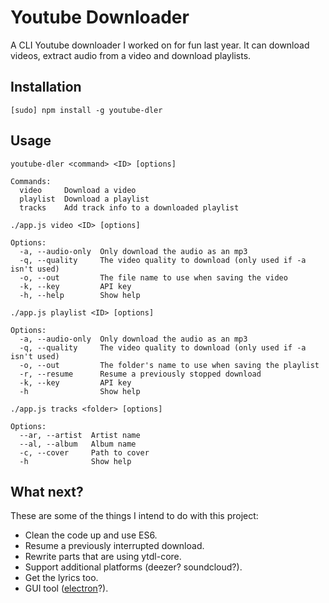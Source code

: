 # Youtube Downloader
A CLI Youtube downloader I worked on for fun last year.
It can download videos, extract audio from a video and download playlists.

## Installation
```
[sudo] npm install -g youtube-dler
```

## Usage
```
youtube-dler <command> <ID> [options]

Commands:
  video     Download a video
  playlist  Download a playlist
  tracks    Add track info to a downloaded playlist
```
```
./app.js video <ID> [options]

Options:
  -a, --audio-only  Only download the audio as an mp3
  -q, --quality     The video quality to download (only used if -a isn't used)
  -o, --out         The file name to use when saving the video
  -k, --key         API key
  -h, --help        Show help
```
```
./app.js playlist <ID> [options]

Options:
  -a, --audio-only  Only download the audio as an mp3
  -q, --quality     The video quality to download (only used if -a isn't used)
  -o, --out         The folder's name to use when saving the playlist
  -r, --resume      Resume a previously stopped download
  -k, --key         API key
  -h                Show help
```
```
./app.js tracks <folder> [options]

Options:
  --ar, --artist  Artist name
  --al, --album   Album name
  -c, --cover     Path to cover
  -h              Show help
```

## What next?
These are some of the things I intend to do with this project:
- Clean the code up and use ES6.
- Resume a previously interrupted download.
- Rewrite parts that are using ytdl-core.
- Support additional platforms (deezer? soundcloud?).
- Get the lyrics too.
- GUI tool ([electron](http://electron.atom.io/)?).
